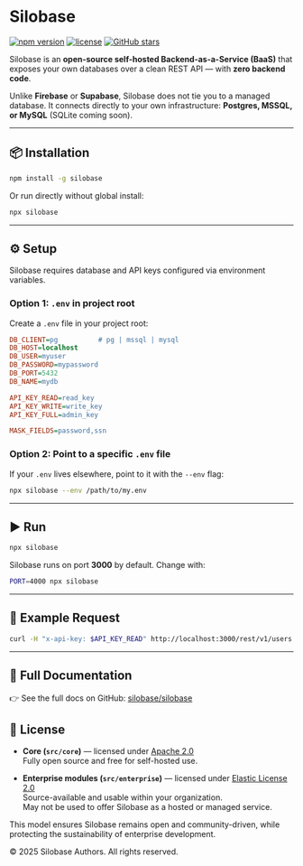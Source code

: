 # Silobase

[![npm version](https://img.shields.io/npm/v/silobase)](https://www.npmjs.com/package/silobase)
[![license](https://img.shields.io/github/license/silobase/silobase)](https://github.com/silobase/silobase/blob/main/LICENSE)
[![GitHub stars](https://img.shields.io/github/stars/silobase/silobase?style=social)](https://github.com/silobase/silobase)

Silobase is an **open-source self-hosted Backend-as-a-Service (BaaS)** that exposes your own databases over a clean REST API — with **zero backend code**.

Unlike **Firebase** or **Supabase**, Silobase does not tie you to a managed database. It connects directly to your own infrastructure: **Postgres, MSSQL, or MySQL** (SQLite coming soon).

---

## 📦 Installation

```bash
npm install -g silobase
```

Or run directly without global install:

```bash
npx silobase
```

---

## ⚙️ Setup

Silobase requires database and API keys configured via environment variables.

### Option 1: `.env` in project root

Create a `.env` file in your project root:

```ini
DB_CLIENT=pg          # pg | mssql | mysql
DB_HOST=localhost
DB_USER=myuser
DB_PASSWORD=mypassword
DB_PORT=5432
DB_NAME=mydb

API_KEY_READ=read_key
API_KEY_WRITE=write_key
API_KEY_FULL=admin_key

MASK_FIELDS=password,ssn
```

### Option 2: Point to a specific `.env` file

If your `.env` lives elsewhere, point to it with the `--env` flag:

```bash
npx silobase --env /path/to/my.env
```

---

## ▶️ Run

```bash
npx silobase
```

Silobase runs on port **3000** by default. Change with:

```bash
PORT=4000 npx silobase
```

---

## 📖 Example Request

```bash
curl -H "x-api-key: $API_KEY_READ" http://localhost:3000/rest/v1/users
```

---

## 🔗 Full Documentation

👉 See the full docs on GitHub: [silobase/silobase](https://github.com/silobase/silobase)


## 📜 License

- **Core (`src/core`)** — licensed under [Apache 2.0](./LICENSE)  
  Fully open source and free for self-hosted use.

- **Enterprise modules (`src/enterprise`)** — licensed under [Elastic License 2.0](./LICENSE.enterprise)  
  Source-available and usable within your organization.  
  May not be used to offer Silobase as a hosted or managed service.


This model ensures Silobase remains open and community-driven, while protecting the sustainability of enterprise development.


© 2025 Silobase Authors. All rights reserved.